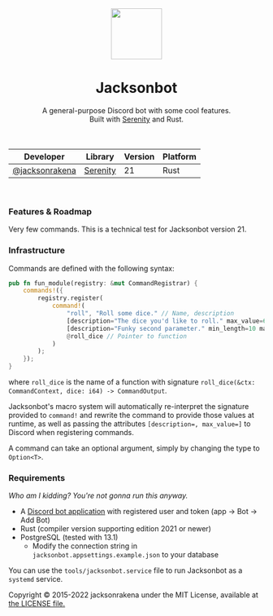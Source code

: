 <div align="center">
  <img width="100" height="100" src="https://d.lu.je/avatar/679925967153922055.png" />
  <h1>Jacksonbot </h1>
A general-purpose Discord bot with some cool features. <br />
Built with <a href="https://github.com/serenity-rs/serenity">Serenity</a> and Rust. <br /> 

<br />
<br />

| Developer                                          | Library                                             | Version | Platform |
|----------------------------------------------------|-----------------------------------------------------|---------|----------|
| [@jacksonrakena](https://github.com/jacksonrakena) | [Serenity](https://github.com/serenity-rs/serenity) | 21      | Rust     |


<br />
</div>

### Features & Roadmap
Very few commands. This is a technical test for Jacksonbot version 21.


### Infrastructure
Commands are defined with the following syntax:
```rust
pub fn fun_module(registry: &mut CommandRegistrar) {
    commands!({
        registry.register(
            command!(
                "roll", "Roll some dice." // Name, description
                [description="The dice you'd like to roll." max_value=60] dice: i64, // First parameter
                [description="Funky second parameter." min_length=10 max_length=30] kazoo: String
                @roll_dice // Pointer to function
            )
        );
    });
}
```
where `roll_dice` is the name of a function with signature `roll_dice(&ctx: CommandContext, dice: i64) -> CommandOutput`.

Jacksonbot's macro system will automatically re-interpret the signature provided to `command!` and 
rewrite the command to provide those values at runtime, as well as passing the attributes `[description=, max_value=]` to 
Discord when registering commands.

A command can take an optional argument, simply by changing the type to `Option<T>`.
### Requirements
*Who am I kidding? You're not gonna run this anyway.*
- A [Discord bot application](https://discordapp.com/developers/applications/) with registered user and token (app -> Bot -> Add Bot)
- Rust (compiler version supporting edition 2021 or newer)
- PostgreSQL (tested with 13.1)
    - Modify the connection string in `jacksonbot.appsettings.example.json` to your database

You can use the `tools/jacksonbot.service` file to run Jacksonbot as a `systemd` service.

Copyright &copy; 2015-2022 jacksonrakena under the MIT License, available at [the LICENSE file.](LICENSE.md)  